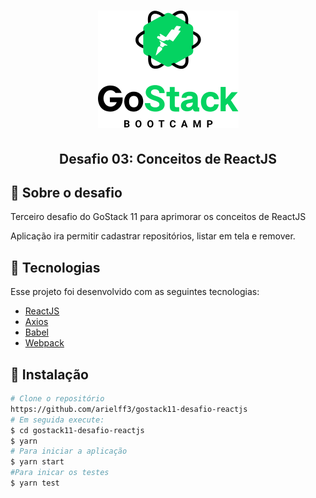 <h1 align="center">
  <img src=".github/readmeLogo.png" alt="GoStack">
</h1>

<h2 align="center">Desafio 03: Conceitos de ReactJS</h2>


## 🚀 Sobre o desafio

<p>Terceiro desafio do GoStack 11 para aprimorar os conceitos de ReactJS</p>
<p>Aplicação ira permitir cadastrar repositórios, listar em tela e remover.</p>


## 🔧 Tecnologias
<p>Esse projeto foi desenvolvido com as seguintes tecnologias:</p>

- [ReactJS](https://pt-br.reactjs.org/)
- [Axios](https://github.com/axios/axios)
- [Babel](https://babeljs.io/)
- [Webpack](https://webpack.js.org/)

## 💾 Instalação

```bash
# Clone o repositório
https://github.com/arielff3/gostack11-desafio-reactjs
# Em seguida execute:
$ cd gostack11-desafio-reactjs
$ yarn
# Para iniciar a aplicação
$ yarn start
#Para inicar os testes
$ yarn test
```
